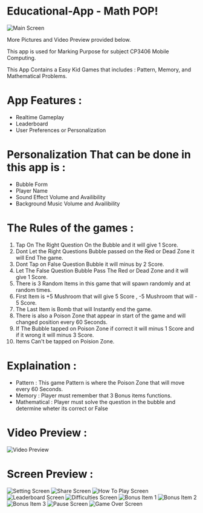 # Educational-App -  Math POP!

![Main Screen](https://github.com/01richardrs/Educational-App/blob/master/Screen/Mainscreen.jpg)

More Pictures and Video Preview  provided below.

This app is used for Marking Purpose for subject CP3406 Mobile Computing.

This App Contains a Easy Kid Games that includes : Pattern, Memory, and Mathematical Problems.

# App Features :
- Realtime Gameplay
- Leaderboard
- User Preferences or Personalization

# Personalization That can be done in this app is :
- Bubble Form
- Player Name
- Sound Effect Volume and Availibility
- Background Music Volume and Availibility

# The Rules of the games :
1. Tap On The Right Question On the Bubble and it will give 1 Score.
2. Dont Let the Right Questions Bubble passed on the Red or Dead Zone it will End The game.
3. Dont Tap on False Question Bubble it will minus by 2 Score.
4. Let The False Question Bubble Pass The Red or Dead Zone and it will give 1 Score.
5. There is 3 Random Items in this game that will spawn randomly and at random times.
6. First Item is +5 Mushroom that will give 5 Score , -5 Mushroom that will - 5 Score.
7. The Last Item is Bomb that will Instantly end the game.
8. There is also a Poison Zone that appear in start of the game and will changed position every 60 Seconds.
9. If The Bubble tapped on Poison Zone if correct it will minus 1 Score and if it wrong it will minus 3 Score.
10. Items Can't be tapped on Poision Zone.


# Explaination :
- Pattern : This game Pattern is where the Poison Zone that will move every 60 Seconds.
- Memory : Player must remember that 3 Bonus items functions.
- Mathematical : Player must solve the question in the bubble and determine wheter its correct or False

# Video Preview :
![Video Preview](https://github.com/01richardrs/Educational-App/tree/master/VideoPreview)

# Screen Preview :
![Setting Screen](https://github.com/01richardrs/Educational-App/blob/master/Screen/Setting%20Page.jpg)
![Share Screen](https://github.com/01richardrs/Educational-App/blob/master/Screen/Share.jpg)
![How To Play Screen](https://github.com/01richardrs/Educational-App/blob/master/Screen/HowTo%20Page.jpg)
![Leaderboard Screen](https://github.com/01richardrs/Educational-App/blob/master/Screen/Leaderboard.jpg)
![Difficulties Screen](https://github.com/01richardrs/Educational-App/blob/master/Screen/Difficulties.jpg)
![Bonus Item 1](https://github.com/01richardrs/Educational-App/blob/master/Screen/Bonus%20Item1.jpg)
![Bonus Item 2](https://github.com/01richardrs/Educational-App/blob/master/Screen/Bonus%20Item%202.jpg)
![Bonus Item 3](https://github.com/01richardrs/Educational-App/blob/master/Screen/Bonus%20Item3.jpg)
![Pause Screen](https://github.com/01richardrs/Educational-App/blob/master/Screen/Pause%20Screen.jpg)
![Game Over Screen](https://github.com/01richardrs/Educational-App/blob/master/Screen/Game%20Over.jpg)

